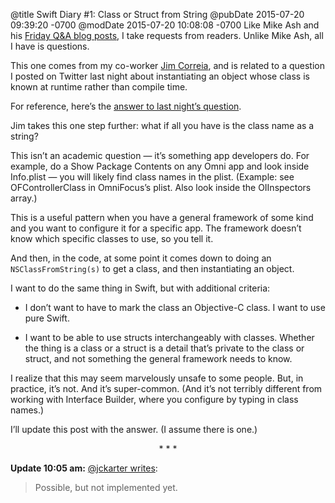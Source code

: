 @title Swift Diary #1: Class or Struct from String
@pubDate 2015-07-20 09:39:20 -0700
@modDate 2015-07-20 10:08:08 -0700
Like Mike Ash and his <a href="https://mikeash.com/pyblog/">Friday Q&A blog posts</a>, I take requests from readers. Unlike Mike Ash, all I have is questions.

This one comes from my co-worker <a href="https://twitter.com/jimcorreia">Jim Correia</a>, and is related to a question I posted on Twitter last night about instantiating an object whose class is known at runtime rather than compile time.

For reference, here’s the <a href="https://gist.github.com/brentsimmons/2080595ac8a6f41711af">answer to last night’s question</a>.

Jim takes this one step further: what if all you have is the class name as a string?

This isn’t an academic question — it’s something app developers do. For example, do a Show Package Contents on any Omni app and look inside Info.plist — you will likely find class names in the plist. (Example: see OFControllerClass in OmniFocus’s plist. Also look inside the OIInspectors array.)

This is a useful pattern when you have a general framework of some kind and you want to configure it for a specific app. The framework doesn’t know which specific classes to use, so you tell it.

And then, in the code, at some point it comes down to doing an `NSClassFromString(s)` to get a class, and then instantiating an object.

I want to do the same thing in Swift, but with additional criteria:

* I don’t want to have to mark the class an Objective-C class. I want to use pure Swift.

* I want to be able to use structs interchangeably with classes. Whether the thing is a class or a struct is a detail that’s private to the class or struct, and not something the general framework needs to know.

I realize that this may seem marvelously unsafe to some people. But, in practice, it’s not. And it’s super-common. (And it’s not terribly different from working with Interface Builder, where you configure by typing in class names.)

I’ll update this post with the answer. (I assume there is one.)

<p style="text-align:center">* * *</p>

<b>Update 10:05 am:</b> <a href="https://twitter.com/jckarter/status/623174519939674112">@jckarter writes</a>:

>Possible, but not implemented yet.
